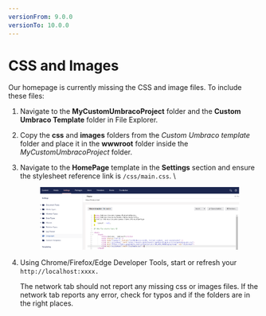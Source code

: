```yaml
---
versionFrom: 9.0.0
versionTo: 10.0.0
---
```


# CSS and Images

Our homepage is currently missing the CSS and image files. To include these files:

1. Navigate to the **MyCustomUmbracoProject** folder and the **Custom Umbraco Template** folder in File Explorer.
2. Copy the **css** and **images** folders from the _Custom Umbraco template_ folder and place it in the **wwwroot** folder inside the _MyCustomUmbracoProject_ folder.
3.  Navigate to the **HomePage** template in the **Settings** section and ensure the stylesheet reference link is `/css/main.css`. \\

    <figure><img src="../../../../11/umbraco-cms/tutorials/creating-a-basic-website/images/Master-Template.png" alt=""><figcaption></figcaption></figure>
4.  Using Chrome/Firefox/Edge Developer Tools, start or refresh your `http://localhost:xxxx.`

    The network tab should not report any missing css or images files. If the network tab reports any error, check for typos and if the folders are in the right places.
